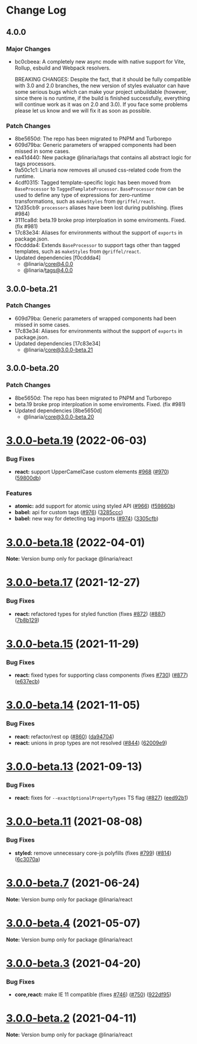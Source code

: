 # Change Log

## 4.0.0

### Major Changes

- bc0cbeea: A completely new async mode with native support for Vite, Rollup, esbuild and Webpack resolvers.

  BREAKING CHANGES: Despite the fact, that it should be fully compatible with 3.0 and 2.0 branches, the new version of styles evaluator can have some serious bugs which can make your project unbuildable (however, since there is no runtime, if the build is finished successfully, everything will continue work as it was on 2.0 and 3.0). If you face some problems please let us know and we will fix it as soon as possible.

### Patch Changes

- 8be5650d: The repo has been migrated to PNPM and Turborepo
- 609d79ba: Generic parameters of wrapped components had been missed in some cases.
- ea41d440: New package @linaria/tags that contains all abstract logic for tags processors.
- 9a50c1c1: Linaria now removes all unused css-related code from the runtime.
- 4cdf0315: Tagged template-specific logic has been moved from `BaseProcessor` to `TaggedTemplateProcessor`. `BaseProcessor` now can be used to define any type of expressions for zero-runtime transformations, such as `makeStyles` from `@griffel/react`.
- 12d35cb9: `processors` aliases have been lost during publishing. (fixes #984)
- 3111ca8d: beta.19 broke prop interploation in some enviroments. Fixed. (fix #981)
- 17c83e34: Aliases for environments without the support of `exports` in package.json.
- f0cddda4: Extends `BaseProcessor` to support tags other than tagged templates, such as `makeStyles` from `@griffel/react`.
- Updated dependencies [f0cddda4]
  - @linaria/core@4.0.0
  - @linaria/tags@4.0.0

## 3.0.0-beta.21

### Patch Changes

- 609d79ba: Generic parameters of wrapped components had been missed in some cases.
- 17c83e34: Aliases for environments without the support of `exports` in package.json.
- Updated dependencies [17c83e34]
  - @linaria/core@3.0.0-beta.21

## 3.0.0-beta.20

### Patch Changes

- 8be5650d: The repo has been migrated to PNPM and Turborepo
- beta.19 broke prop interploation in some enviroments. Fixed. (fix #981)
- Updated dependencies [8be5650d]
  - @linaria/core@3.0.0-beta.20

# [3.0.0-beta.19](https://github.com/callstack/linaria/compare/v3.0.0-beta.18...v3.0.0-beta.19) (2022-06-03)

### Bug Fixes

- **react:** support UpperCamelCase custom elements [#968](https://github.com/callstack/linaria/issues/968) ([#970](https://github.com/callstack/linaria/issues/970)) ([59800db](https://github.com/callstack/linaria/commit/59800dba540e09c0c43b1f0ec1d4b2c46d8a4672))

### Features

- **atomic:** add support for atomic using styled API ([#966](https://github.com/callstack/linaria/issues/966)) ([f59860b](https://github.com/callstack/linaria/commit/f59860b09c5f91b0423dbf188e5f8aaaef38a6b5))
- **babel:** api for custom tags ([#976](https://github.com/callstack/linaria/issues/976)) ([3285ccc](https://github.com/callstack/linaria/commit/3285ccc1d00449b78b3fc74087528cd38cbdd116))
- **babel:** new way for detecting tag imports ([#974](https://github.com/callstack/linaria/issues/974)) ([3305cfb](https://github.com/callstack/linaria/commit/3305cfb0c0f65abdacceeb7e6bad118c59f7d551))

# [3.0.0-beta.18](https://github.com/callstack/linaria/compare/v3.0.0-beta.17...v3.0.0-beta.18) (2022-04-01)

**Note:** Version bump only for package @linaria/react

# [3.0.0-beta.17](https://github.com/callstack/linaria/compare/v3.0.0-beta.16...v3.0.0-beta.17) (2021-12-27)

### Bug Fixes

- **react:** refactored types for styled function (fixes [#872](https://github.com/callstack/linaria/issues/872)) ([#887](https://github.com/callstack/linaria/issues/887)) ([7b8b129](https://github.com/callstack/linaria/commit/7b8b12937f9a0d1730d908e7cebad1684ccb03c3))

# [3.0.0-beta.15](https://github.com/callstack/linaria/compare/v3.0.0-beta.14...v3.0.0-beta.15) (2021-11-29)

### Bug Fixes

- **react:** fixed types for supporting class components (fixes [#730](https://github.com/callstack/linaria/issues/730)) ([#877](https://github.com/callstack/linaria/issues/877)) ([e637ecb](https://github.com/callstack/linaria/commit/e637ecb8946a8119cfbd039bfb65d42206e09c4e))

# [3.0.0-beta.14](https://github.com/callstack/linaria/compare/v3.0.0-beta.13...v3.0.0-beta.14) (2021-11-05)

### Bug Fixes

- **react:** refactor/rest op ([#860](https://github.com/callstack/linaria/issues/860)) ([da94704](https://github.com/callstack/linaria/commit/da94704df8ca74d94fe57682e2557274cf2d4cb0))
- **react:** unions in prop types are not resolved ([#844](https://github.com/callstack/linaria/issues/844)) ([62009e9](https://github.com/callstack/linaria/commit/62009e9184638fd8761f187c99e7ea434f364bee))

# [3.0.0-beta.13](https://github.com/callstack/linaria/compare/v3.0.0-beta.12...v3.0.0-beta.13) (2021-09-13)

### Bug Fixes

- **react:** fixes for `--exactOptionalPropertyTypes` TS flag ([#827](https://github.com/callstack/linaria/issues/827)) ([eed92b1](https://github.com/callstack/linaria/commit/eed92b19e3b779b656fb780307bbab8a08d14ba2))

# [3.0.0-beta.11](https://github.com/callstack/linaria/compare/v3.0.0-beta.10...v3.0.0-beta.11) (2021-08-08)

### Bug Fixes

- **styled:** remove unnecessary core-js polyfills (fixes [#799](https://github.com/callstack/linaria/issues/799)) ([#814](https://github.com/callstack/linaria/issues/814)) ([6c3070a](https://github.com/callstack/linaria/commit/6c3070a47715022eb761567b8795f6918784ae4c))

# [3.0.0-beta.7](https://github.com/callstack/linaria/compare/v3.0.0-beta.6...v3.0.0-beta.7) (2021-06-24)

**Note:** Version bump only for package @linaria/react

# [3.0.0-beta.4](https://github.com/callstack/linaria/compare/v3.0.0-beta.3...v3.0.0-beta.4) (2021-05-07)

**Note:** Version bump only for package @linaria/react

# [3.0.0-beta.3](https://github.com/callstack/linaria/compare/v3.0.0-beta.2...v3.0.0-beta.3) (2021-04-20)

### Bug Fixes

- **core,react:** make IE 11 compatible (fixes [#746](https://github.com/callstack/linaria/issues/746)) ([#750](https://github.com/callstack/linaria/issues/750)) ([922df95](https://github.com/callstack/linaria/commit/922df9576a430cdfe9b27aed5dc45c4f75917607))

# [3.0.0-beta.2](https://github.com/callstack/linaria/compare/v3.0.0-beta.1...v3.0.0-beta.2) (2021-04-11)

**Note:** Version bump only for package @linaria/react
